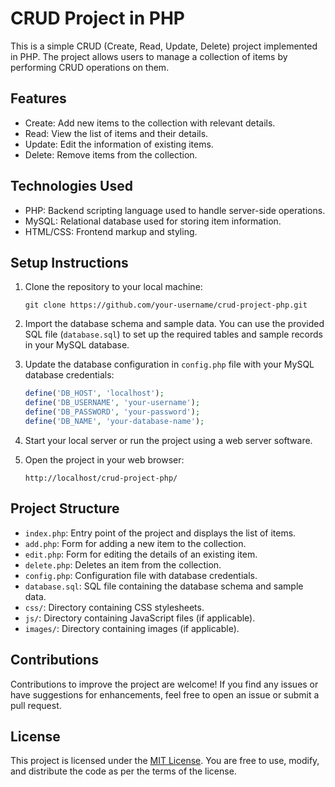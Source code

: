 # CRUD Project in PHP

This is a simple CRUD (Create, Read, Update, Delete) project implemented in PHP. The project allows users to manage a collection of items by performing CRUD operations on them.

## Features

- Create: Add new items to the collection with relevant details.
- Read: View the list of items and their details.
- Update: Edit the information of existing items.
- Delete: Remove items from the collection.

## Technologies Used

- PHP: Backend scripting language used to handle server-side operations.
- MySQL: Relational database used for storing item information.
- HTML/CSS: Frontend markup and styling.

## Setup Instructions

1. Clone the repository to your local machine:

   ```shell
   git clone https://github.com/your-username/crud-project-php.git
   ```

2. Import the database schema and sample data. You can use the provided SQL file (`database.sql`) to set up the required tables and sample records in your MySQL database.

3. Update the database configuration in `config.php` file with your MySQL database credentials:

   ```php
   define('DB_HOST', 'localhost');
   define('DB_USERNAME', 'your-username');
   define('DB_PASSWORD', 'your-password');
   define('DB_NAME', 'your-database-name');
   ```

4. Start your local server or run the project using a web server software.

5. Open the project in your web browser:

   ```
   http://localhost/crud-project-php/
   ```

## Project Structure

- `index.php`: Entry point of the project and displays the list of items.
- `add.php`: Form for adding a new item to the collection.
- `edit.php`: Form for editing the details of an existing item.
- `delete.php`: Deletes an item from the collection.
- `config.php`: Configuration file with database credentials.
- `database.sql`: SQL file containing the database schema and sample data.
- `css/`: Directory containing CSS stylesheets.
- `js/`: Directory containing JavaScript files (if applicable).
- `images/`: Directory containing images (if applicable).

## Contributions

Contributions to improve the project are welcome! If you find any issues or have suggestions for enhancements, feel free to open an issue or submit a pull request.

## License

This project is licensed under the [MIT License](LICENSE). You are free to use, modify, and distribute the code as per the terms of the license.
